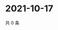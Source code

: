 # 2021-10-17

共 0 条

<!-- BEGIN WEIBO -->
<!-- 最后更新时间 Sun Oct 17 2021 09:59:01 GMT+0800 (China Standard Time) -->

<!-- END WEIBO -->
